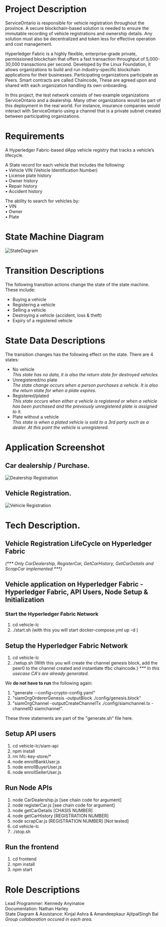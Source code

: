 # Project Description

ServiceOntario is responsible for vehicle registration throughout the province. A secure blockchain-based solution is needed to ensure the immutable recording of vehicle registrations and ownership details. Any solution must also be decentralized and token less for effective operation and cost management.

Hyperledger Fabric is a highly flexible, enterprise-grade private, permissioned blockchain that offers a fast transaction throughput of 5,000-30,000 transactions per second. Developed by the Linux Foundation, it allows organizations to build and run industry-specific blockchain applications for their businesses. Participating organizations participate as Peers. Smart contracts are called Chaincode, These are agreed upon and shared with each organization handling its own onboarding.

In this project, the test network consists of two example organizations ServiceOntario and a dealership. Many other organizations would be part of this deployment in the real world. For instance, insurance companies would interact with ServiceOntario using a channel that is a private subnet created between participating organizations.

# Requirements

A Hyperledger Fabric-based dApp vehicle registry that tracks a vehicle’s lifecycle.

A State record for each vehicle that includes the following:  
• Vehicle VIN (Vehicle Identification Number)  
• License plate history  
• Owner history  
• Repair history  
• Accident history

The ability to search for vehicles by:  
• VIN  
• Owner  
• Plate

# State Machine Diagram

![StateDiagram](https://user-images.githubusercontent.com/99918492/175080590-e87c34fa-a544-43ce-a5d2-80396ca2c1d2.png)

# Transition Descriptions

The following transition actions change the state of the state machine. These include:

- Buying a vehicle
- Registering a vehicle
- Selling a vehicle
- Destroying a vehicle (accident, loss & theft)
- Expiry of a registered vehicle

# State Data Descriptions

The transition changes has the following effect on the state. There are 4 states:

- No vehicle  
  _This state has no data, it is also the return state for destroyed vehicles._
- Unregistered/no plate  
  _The state change occurs when a person purchases a vehicle. It is also the return state for when a plate expires._
- Registered/plated  
  _This state occurs when either a vehicle is registered or when a vehicle has been purchased and the previously unregistered plate is assigned to it._
- Plate without a vehicle  
  _This state is when a plated vehicle is sold to a 3rd party such as a dealer. At this point the vehicle is unregistered._

# Application Screenshot

## Car dealership / Purchase.

![Dealership Registration](./frontend/images/dealership-form.png)

## Vehicle Registration.

![Vehicle Registration](./frontend/images/vehicle-registration-form.png)

# Tech Description.

## Vehicle Registration LifeCycle on Hyperledger Fabric

_(*** Only CarDealership, RegisterCar, GetCarHistory, GetCarDetails and ScrapCar implemented ***)_

## Vehicle application on Hyperledger Fabric - Hyperledger Fabric, API Users, Node Setup & Initialization

### Start the Hyperledger Fabric Network

1. cd vehicle-lc
2. ./start.sh (with this you will start docker-compose.yml up -d )

## Setup the Hyperledger Fabric Network

1. cd vehicle-lc
2. ./setup.sh (With this you will create the channel genesis block, add the peer0 to the channel created and instantiate tfbc chaincode.)
   _\*\*\* In this usecase CA's are already generated._

We **do not have to run** the following again:

1. "generate --config=crypto-config.yaml"
2. "siamOrgOrdererGenesis -outputBlock ./config/genesis.block"
3. "siamOrgChannel -outputCreateChannelTx ./config/siamchannel.tx -channelID siamchannel".

These three statements are part of the "generate.sh" file here.

## Setup API users

1. cd vehicle-lc/siam-api
2. npm install
3. rm hfc-key-store/\*
4. node enrollBankUser.js
5. node enrollBuyerUser.js
6. node enrollSellerUser.js

## Run Node APIs

1. node CarDealership.js [see chain code for argument]
2. node registerCar.js [see chain code for argument]
3. node getCarDetails [CHASIS NUMBER]
4. node getCarHistory [REGISTRATION NUMBER]
5. node scrapCar.js [REGISTRATION NUMBER] [Not tested]
6. cd vehicle-lc
7. ./stop.sh

## Run the frontend

1. cd frontend
2. npm install
3. npm start

# Role Descriptions

Lead Programmer: Kennedy Anyinatoe  
Documentation: Nathan Harley  
State Diagram & Assistance: Kinjal Ashra & Amandeepkaur AjitpalSingh Bal  
_Group collaboration occured in each area._
